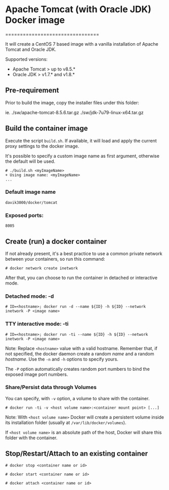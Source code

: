 # Apache Tomcat (with Oracle JDK) Docker image #
================================

It will create a CentOS 7 based image with a vanilla installation of Apache Tomcat and Oracle JDK.

Supported versions:
- Apache Tomcat > up to v8.5.*
- Oracle JDK > v1.7.* and v1.8.*

## Pre-requirement ##

Prior to build the image, copy the installer files under this folder:

ie.
    ./sw/apache-tomcat-8.5.6.tar.gz
    ./sw/jdk-7u79-linux-x64.tar.gz

## Build the container image ##

Execute the script `build.sh`. If available, it will load and apply the current proxy settings to the docker image.

It's possible to specify a custom image name as first argument, otherwise the default will be used.

    # ./build.sh <myImageName>
    + Using image name: <myImageName>
    ...

### Default image name ###

`davik3000/docker/tomcat`

### Exposed ports: ###

`8005`

## Create (run) a docker container ##

If not already present, it's a best practice to use a common private network between your containers, so run this command:

    # docker network create inetwork 

After that, you can choose to run the container in detached or interactive mode.

### Detached mode: -d ###
    # ID=<hostname>; docker run -d --name ${ID} -h ${ID} --network inetwork -P <image name>

### TTY interactive mode: -ti ###
    # ID=<hostname>; docker run -ti --name ${ID} -h ${ID} --network inetwork -P <image name>


Note:
Replace `<hostname>` value with a valid hostname. Remember that, if not specified, the docker daemon create a random *name* and a random *hostname*.
Use the `-n` and `-h` options to specify yours.

The `-P` option automatically creates random port numbers to bind the exposed image port numbers.

### Share/Persist data through Volumes ###

You can specify, with `-v` option, a volume to share with the container.

    # docker run -ti -v <host volume name>:<container mount point> [...]

Note:
With `<host volume name>` Docker will create a persistent volume inside its installation folder (usually at `/var/lib/docker/volumes`).

If `<host volume name>` is an absolute path of the host, Docker will share this folder with the container.

## Stop/Restart/Attach to an existing container ##

    # docker stop <container name or id>

    # docker start <container name or id>

    # docker attach <container name or id>

